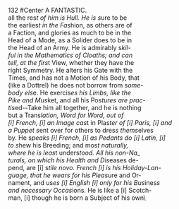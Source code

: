 132  #Center A FANTASTIC.\
all the res*t of him is Hull. He is s*ure to be\
the earlies*t in the Fas*hion, as others are of\
a Faction, and glories as much to be in the\
Head of a Mode, as a Solider does to be in\
the Head of an Army.  He is admirably s*kil-\
ful in the Mathematics of Cloaths; and can\
tell, at the firs*t View, whether they have the\
right Symmetry. He alters his Gate with the\
Times, and has not a Motion of his Body, that\
(like a Dottrel) he does not borrow from s*ome-\
body els*e. He exercis*es his Limbs, like the\
Pike and Mus*ket, and all his Pos*tures are prac-\
tis*ed--Take him all together, and he is nothing\
but a Trans*lation, Word for Word, out of\
[i] French, [i] an Image cas*t in Plas*ter of [i] Paris, [i] and\
a Puppet s*ent over for others to dres*s thems*elves\
by. He s*peaks [i] French, [i] as Pedants do [i] Latin, [i]\
to s*hew his Breeding; and mos*t naturally,\
where he is leas*t unders*tood. All his non-Na_\
turals, on which his Health and Dis*eases de-\
pend, are [i] s*tile novo. French [i] is his Holiday-Lan-\
guage, that he wears for his Pleas*ure and Or-\
nament, and us*es [i] English [i] only for his Bus*ines*s\
and neces*s*ary Occas*ions. He is like a [i] Scotch-\
man, [i] though he is born a Subject of his own\
